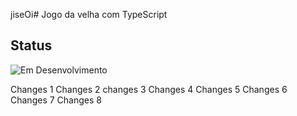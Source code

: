 jiseOi# Jogo da velha com TypeScript

## Status

![Em Desenvolvimento](http://img.shields.io/static/v1?label=STATUS&message=EM%20DESENVOLVIMENTO&color=RED&style=for-the-badge)

Changes 1
Changes 2
changes 3
Changes 4
Changes 5
Changes 6
Changes 7
Changes 8
